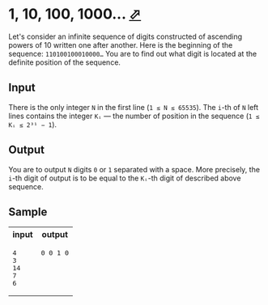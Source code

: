 # 1, 10, 100, 1000... [⬀](https://acm.timus.ru/problem.aspx?space=1&num=1209)


Let's consider an infinite sequence of digits constructed of ascending powers of 10 written one after another. Here is the beginning of the sequence: `110100100010000…` You are to find out what digit is located at the definite position of the sequence.

## Input

There is the only integer `N` in the first line (`1 ≤ N ≤ 65535`). The `i`-th of `N` left lines contains the integer `Kᵢ` — the number of position in the sequence (`1 ≤ Kᵢ ≤ 2³¹ − 1`).

## Output

You are to output `N` digits `0` or `1` separated with a space. More precisely, the `i`-th digit of output is to be equal to the `Kᵢ`-th digit of described above sequence.

## Sample

<table>
<tr>
<th>input</th>
<th>output</th>
</tr>
<tr>
<td style="vertical-align: top">
<pre>
4
3
14
7
6
</pre>
</td>
<td style="vertical-align: top">
<pre>
0 0 1 0
</pre>
</td>
</tr>
</table>
